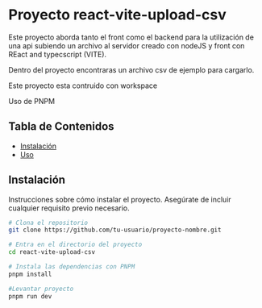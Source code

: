 # Proyecto react-vite-upload-csv

Este proyecto aborda tanto el front como el backend para la utilización de una api
subiendo un archivo al servidor creado con nodeJS y front con REact and typecscript (VITE).

Dentro del proyecto encontraras un archivo csv de ejemplo para cargarlo.

Este proyecto esta contruido con workspace

Uso de PNPM


## Tabla de Contenidos

- [Instalación](#instalación)
- [Uso](#uso)

## Instalación

Instrucciones sobre cómo instalar el proyecto. Asegúrate de incluir cualquier requisito previo necesario.

```bash
# Clona el repositorio
git clone https://github.com/tu-usuario/proyecto-nombre.git

# Entra en el directorio del proyecto
cd react-vite-upload-csv

# Instala las dependencias con PNPM
pnpm install

#Levantar proyecto
pnpm run dev
